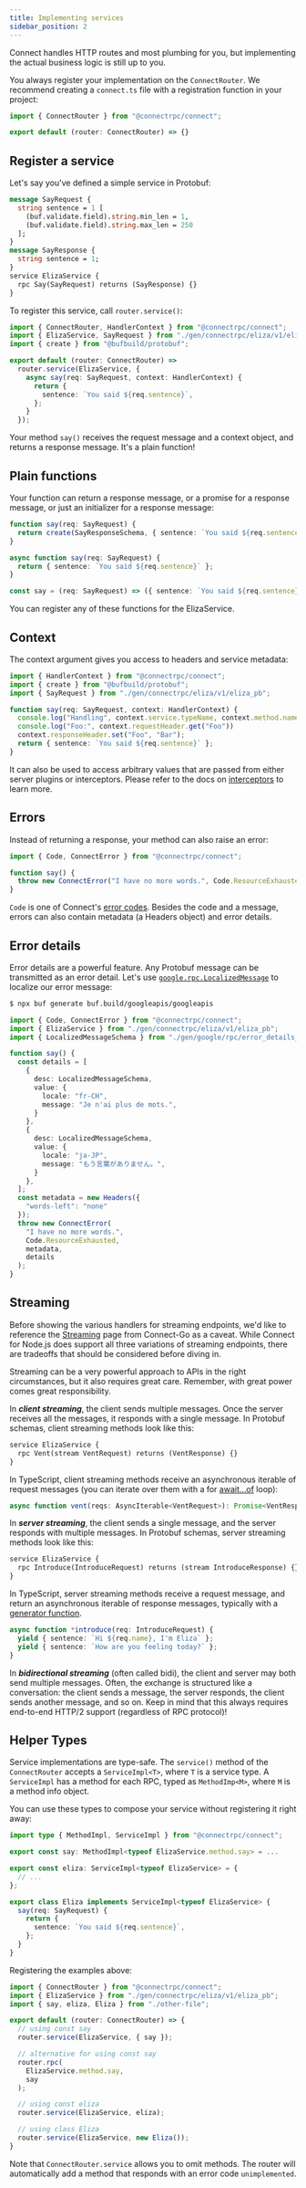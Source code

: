 ```yaml
---
title: Implementing services
sidebar_position: 2
---
```


Connect handles HTTP routes and most plumbing for you, but implementing the
actual business logic is still up to you.

You always register your implementation on the `ConnectRouter`. We recommend
creating a `connect.ts` file with a registration function in your project:

```ts
import { ConnectRouter } from "@connectrpc/connect";

export default (router: ConnectRouter) => {}
```

## Register a service


Let's say you've defined a simple service in Protobuf:
```protobuf
message SayRequest {
  string sentence = 1 [
    (buf.validate.field).string.min_len = 1,
    (buf.validate.field).string.max_len = 250
  ];
}
message SayResponse {
  string sentence = 1;
}
service ElizaService {
  rpc Say(SayRequest) returns (SayResponse) {}
}
```

To register this service, call `router.service()`:

```ts
import { ConnectRouter, HandlerContext } from "@connectrpc/connect";
import { ElizaService, SayRequest } from "./gen/connectrpc/eliza/v1/eliza_pb";
import { create } from "@bufbuild/protobuf";

export default (router: ConnectRouter) =>
  router.service(ElizaService, {
    async say(req: SayRequest, context: HandlerContext) {
      return {
        sentence: `You said ${req.sentence}`,
      };
    }
  });
```

Your method `say()` receives the request message and a context object, and
returns a response message. It's a plain function!


## Plain functions

Your function can return a response message, or a promise for a response
message, or just an initializer for a response message:

```ts
function say(req: SayRequest) {
  return create(SayResponseSchema, { sentence: `You said ${req.sentence}` });
}
```

```ts
async function say(req: SayRequest) {
  return { sentence: `You said ${req.sentence}` };
}
```

```ts
const say = (req: SayRequest) => ({ sentence: `You said ${req.sentence}` });
```

You can register any of these functions for the ElizaService.


## Context

The context argument gives you access to headers and service metadata:

```ts
import { HandlerContext } from "@connectrpc/connect";
import { create } from "@bufbuild/protobuf";
import { SayRequest } from "./gen/connectrpc/eliza/v1/eliza_pb";

function say(req: SayRequest, context: HandlerContext) {
  console.log("Handling", context.service.typeName, context.method.name)
  console.log("Foo:", context.requestHeader.get("Foo"))
  context.responseHeader.set("Foo", "Bar");
  return { sentence: `You said ${req.sentence}` };
}
```

It can also be used to access arbitrary values that are passed from either server plugins or interceptors. Please refer
to the docs on [interceptors](./interceptors.md#context-values) to learn more.

## Errors

Instead of returning a response, your method can also raise an error:

```ts
import { Code, ConnectError } from "@connectrpc/connect";

function say() {
  throw new ConnectError("I have no more words.", Code.ResourceExhausted);
}
```

`Code` is one of Connect's [error codes](/docs/protocol#error-codes). Besides
the code and a message, errors can also contain metadata (a Headers object)
and error details.


## Error details

Error details are a powerful feature. Any Protobuf message can be transmitted as
an error detail. Let's use [`google.rpc.LocalizedMessage`](https://buf.build/googleapis/googleapis/file/main:google/rpc/error_details.proto#L241)
to localize our error message:

```bash
$ npx buf generate buf.build/googleapis/googleapis
```

```ts
import { Code, ConnectError } from "@connectrpc/connect";
import { ElizaService } from "./gen/connectrpc/eliza/v1/eliza_pb";
import { LocalizedMessageSchema } from "./gen/google/rpc/error_details_pb";

function say() {
  const details = [
    {
      desc: LocalizedMessageSchema,
      value: {
        locale: "fr-CH",
        message: "Je n'ai plus de mots.",
      }
    },
    {
      desc: LocalizedMessageSchema,
      value: {
        locale: "ja-JP",
        message: "もう言葉がありません。",
      }
    },    
  ];
  const metadata = new Headers({
    "words-left": "none"
  });
  throw new ConnectError(
    "I have no more words.",
    Code.ResourceExhausted,
    metadata,
    details
  );
}
```


## Streaming

Before showing the various handlers for streaming endpoints, we'd like to
reference the [Streaming](../go/streaming.md) page from Connect-Go as a caveat.
While Connect for Node.js does support all three variations of
streaming endpoints, there are tradeoffs that should be considered before
diving in.

Streaming can be a very powerful approach to APIs in the right circumstances,
but it also requires great care. Remember, with great power comes great
responsibility.

In **_client streaming_**, the client sends multiple messages. Once the server
receives all the messages, it responds with a single message. In Protobuf
schemas, client streaming methods look like this:

```protobuf
service ElizaService {
  rpc Vent(stream VentRequest) returns (VentResponse) {}
}
```

In TypeScript, client streaming methods receive an asynchronous iterable of
request messages (you can iterate over them with a for [await...of](https://developer.mozilla.org/en-US/docs/Web/JavaScript/Reference/Statements/for-await...of) loop):

```typescript
async function vent(reqs: AsyncIterable<VentRequest>): Promise<VentResponse> {}
```

In **_server streaming_**, the client sends a single message, and the server responds
with multiple messages. In Protobuf schemas, server streaming methods look like
this:

```protobuf
service ElizaService {
  rpc Introduce(IntroduceRequest) returns (stream IntroduceResponse) {}
}
```

In TypeScript, server streaming methods receive a request message, and return an
asynchronous iterable of response messages, typically with a
[generator function](https://developer.mozilla.org/en-US/docs/Web/JavaScript/Reference/Statements/function*).

```ts
async function *introduce(req: IntroduceRequest) {
  yield { sentence: `Hi ${req.name}, I'm Eliza` };
  yield { sentence: `How are you feeling today?` };
}
```

In **_bidirectional streaming_** (often called bidi), the client and server may both
send multiple messages. Often, the exchange is structured like a conversation:
the client sends a message, the server responds, the client sends another
message, and so on. Keep in mind that this always requires end-to-end HTTP/2
support (regardless of RPC protocol)!


## Helper Types

Service implementations are type-safe. The `service()` method of the
`ConnectRouter` accepts a `ServiceImpl<T>`, where `T` is a service type.
A `ServiceImpl` has a method for each RPC, typed as `MethodImp<M>`, where `M` is
a method info object.

You can use these types to compose your service without registering it right
away:

```typescript
import type { MethodImpl, ServiceImpl } from "@connectrpc/connect";

export const say: MethodImpl<typeof ElizaService.method.say> = ...

export const eliza: ServiceImpl<typeof ElizaService> = {
  // ...
};

export class Eliza implements ServiceImpl<typeof ElizaService> {
  say(req: SayRequest) {
    return {
      sentence: `You said ${req.sentence}`,
    };
  }
}
```

Registering the examples above:

```typescript
import { ConnectRouter } from "@connectrpc/connect";
import { ElizaService } from "./gen/connectrpc/eliza/v1/eliza_pb";
import { say, eliza, Eliza } from "./other-file";

export default (router: ConnectRouter) => {
  // using const say
  router.service(ElizaService, { say });

  // alternative for using const say
  router.rpc(
    ElizaService.method.say,
    say
  );

  // using const eliza
  router.service(ElizaService, eliza);

  // using class Eliza
  router.service(ElizaService, new Eliza());
}
```

Note that `ConnectRouter.service` allows you to omit methods. The router will automatically add a method that responds
with an error code `unimplemented`. 
